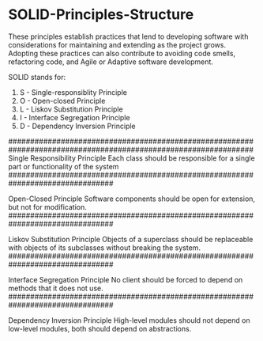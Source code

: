 # SOLID-Principles-Structure
These principles establish practices that lend to developing software with considerations for maintaining and extending as the project grows. Adopting these practices can also contribute to avoiding code smells, refactoring code, and Agile or Adaptive software development.

SOLID stands for:

1. S - Single-responsiblity Principle
2. O - Open-closed Principle
3. L - Liskov Substitution Principle
4. I - Interface Segregation Principle
5. D - Dependency Inversion Principle

################################################################################################################
          Single Responsibility Principle
Each class should be responsible for a single part or functionality of the system
################################################################################

Open-Closed Principle
Software components should be open for extension, but not for modification.
################################################################################

Liskov Substitution Principle
Objects of a superclass should be replaceable with objects of its subclasses without breaking the system.
################################################################################

Interface Segregation Principle
No client should be forced to depend on methods that it does not use.
################################################################################

Dependency Inversion Principle
High-level modules should not depend on low-level modules, both should depend on abstractions.
